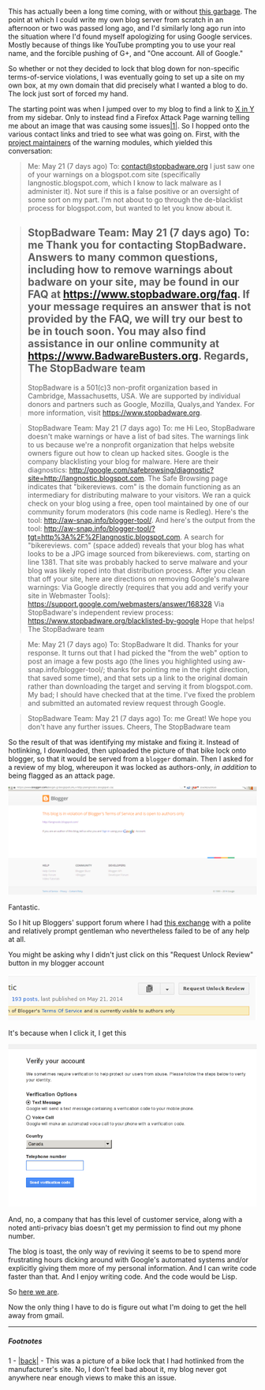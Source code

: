This has actually been a long time coming, with or without [this garbage](http://langnostic.blogspot.com/). The point at which I could write my own blog server from scratch in an afternoon or two was passed long ago, and I'd similarly long ago run into the situation where I'd found myself apologizing for using Google services. Mostly because of things like YouTube prompting you to use your real name, and the forcible pushing of G+, and "One account. All of Google."

So whether or not they decided to lock that blog down for non-specific terms-of-service violations, I was eventually going to set up a site on my own box, at my own domain that did precisely what I wanted a blog to do. The lock just sort of forced my hand.

The starting point was when I jumped over to my blog to find a link to [X in Y](https://github.com/adambard/learnxinyminutes-docs) from my sidebar. Only to instead find a Firefox Attack Page warning telling me about an image that was causing some issues<a name="note-Wed-May-28-112820EDT-2014"></a>[|1|](#foot-Wed-May-28-112820EDT-2014). So I hopped onto the various contact links and tried to see what was going on. First, with the [project maintainers](https://www.stopbadware.org/) of the warning modules, which yielded this conversation:

> Me: May 21 (7 days ago)
> To: contact@stopbadware.org
> I just saw one of your warnings on a blogspot.com site (specifically langnostic.blogspot.com, which I know to lack malware as I administer it). Not sure if this is a false positive or an oversight of some sort on my part. I'm not about to go through the de-blacklist process for blogspot.com, but wanted to let you know about it.

> StopBadware Team: May 21 (7 days ago)
> To: me
> Thank you for contacting StopBadware. Answers to many common questions, including how to remove warnings about badware on your site, may be found in our FAQ at https://www.stopbadware.org/faq.
> If your message requires an answer that is not provided by the FAQ, we will try our best to be in touch soon. You may also find assistance in our online community at https://www.BadwareBusters.org.
> Regards,
> The StopBadware team
> --
> StopBadware is a 501(c)3 non-profit organization based in Cambridge, Massachusetts, USA. We are supported by individual donors and partners such as Google, Mozilla, Qualys,and Yandex. For more information, visit https://www.stopbadware.org.

> StopBadware Team: May 21 (7 days ago)
> To: me
> Hi Leo,
> StopBadware doesn't make warnings or have a list of bad sites. The warnings link to us because we're a nonprofit organization that helps website owners figure out how to clean up hacked sites. Google is the company blacklisting your blog for malware. Here are their diagnostics: http://google.com/safebrowsing/diagnostic?site=http://langnostic.blogspot.com.
> The Safe Browsing page indicates that "bikereviews. com" is the domain functioning as an intermediary for distributing malware to your visitors. We ran a quick check on your blog using a free, open tool maintained by one of our community forum moderators (his code name is Redleg). Here's the tool: http://aw-snap.info/blogger-tool/. 
> And here's the output from the tool: http://aw-snap.info/blogger-tool/?tgt=http%3A%2F%2Flangnostic.blogspot.com. A search for "bikereviews. com" (space added) reveals that your blog has what looks to be a JPG image sourced from bikereviews. com, starting on line 1381. That site was probably hacked to serve malware and your blog was likely roped into that distribution process. 
> After you clean that off your site, here are directions on removing Google's malware warnings:
> Via Google directly (requires that you add and verify your site in Webmaster Tools): https://support.google.com/webmasters/answer/168328
> Via StopBadware's independent review process: https://www.stopbadware.org/blacklisted-by-google
> Hope that helps!
> The StopBadware team

> Me: May 21 (7 days ago)
> To: StopBadware
> It did. Thanks for your response. It turns out that I had picked the "from the web" option to post an image a few posts ago (the lines you highlighted using aw-snap.info/blogger-tool/; thanks for pointing me in the right direction, that saved some time), and that sets up a link to the original domain rather than downloading the target and serving it from blogspot.com. My bad; I should have checked that at the time.
> I've fixed the problem and submitted an automated review request through Google.

> StopBadware Team: May 21 (7 days ago)
> To: me
> Great! We hope you don't have any further issues. 
> Cheers,
> The StopBadware team


So the result of that was identifying my mistake and fixing it. Instead of hotlinking, I downloaded, then uploaded the picture of that bike lock onto blogger, so that it would be served from a `blogger` domain. Then I asked for a review of my blog, whereupon it was locked as authors-only, *in addition* to being flagged as an attack page.

![](/static/img/locked-blog.png)

Fantastic.

So I hit up Bloggers' support forum where I had [this exchange](https://productforums.google.com/forum/#!msg/blogger/rTbpSj30Y8Q/8CXXbmUGj_sJ) with a polite and relatively prompt gentleman who nevertheless failed to be of any help at all.

You might be asking why I didn't just click on this "Request Unlock Review" button in my blogger account

![](/static/img/unlock-review.png)

It's because when I click it, I get this

![](/static/img/verify-account.png)

And, no, a company that has this level of customer service, along with a noted anti-privacy bias doesn't get my permission to find out my phone number.

The blog is toast, the only way of reviving it seems to be to spend more frustrating hours dicking around with Google's automated systems and/or explicitly giving them more of my personal information. And I can write code faster than that. And I enjoy writing code. And the code would be Lisp.

So [here we are](https://github.com/Inaimathi/langnostic).

Now the only thing I have to do is figure out what I'm doing to get the hell away from gmail.


* * *
##### Footnotes

1 - <a name="foot-Wed-May-28-112820EDT-2014"></a>[|back|](#note-Wed-May-28-112820EDT-2014) - This was a picture of a bike lock that I had hotlinked from the manufacturer's site. No, I don't feel bad about it, my blog never got anywhere near enough views to make this an issue.
